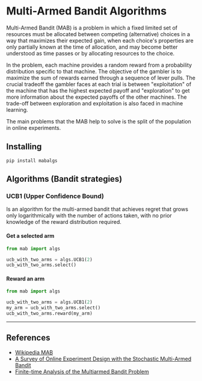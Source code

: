# Multi-Armed Bandit Algorithms
Multi-Armed Bandit (MAB) is a problem in which a fixed limited set of resources must be allocated between competing (alternative) choices in a way that maximizes their expected gain, when each choice's properties are only partially known at the time of allocation, and may become better understood as time passes or by allocating resources to the choice.

In the problem, each machine provides a random reward from a probability distribution specific to that machine. The objective of the gambler is to maximize the sum of rewards earned through a sequence of lever pulls. The crucial tradeoff the gambler faces at each trial is between "exploitation" of the machine that has the highest expected payoff and "exploration" to get more information about the expected payoffs of the other machines. The trade-off between exploration and exploitation is also faced in machine learning.

The main problems that the MAB help to solve is the split of the population in online experiments.


## Installing
```
pip install mabalgs
```

## Algorithms (Bandit strategies)

### UCB1 (Upper Confidence Bound)
Is an algorithm for the multi-armed bandit that achieves regret that grows only logarithmically with the number of actions taken, with no prior knowledge of the reward distribution required.

#### Get a selected arm
```python
from mab import algs

ucb_with_two_arms = algs.UCB1(2)
ucb_with_two_arms.select()
```

#### Reward an arm
```python
from mab import algs

ucb_with_two_arms = algs.UCB1(2)
my_arm = ucb_with_two_arms.select()
ucb_with_two_arms.reward(my_arm)
```
----------------

## References
- [Wikipedia MAB](https://en.wikipedia.org/wiki/Multi-armed_bandit)
- [A Survey of Online Experiment Design
with the Stochastic Multi-Armed Bandit](https://arxiv.org/pdf/1510.00757.pdf)
- [Finite-time Analysis of the Multiarmed Bandit Problem](https://link.springer.com/article/10.1023%2FA%3A1013689704352?LI=true)